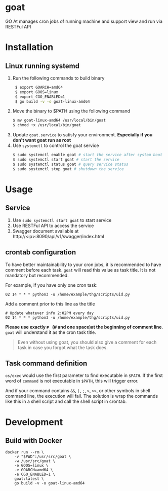 # goat
GO At manages cron jobs of running machine and support view and run via RESTFul API

# Installation

## Linux running systemd

1. Run the following commands to build binary
   ```bash
    $ export GOARCH=amd64
	$ export GOOS=linux
	$ export CGO_ENABLED=1
	$ go build -v -o goat-linux-amd64
    ```
2. Move the binary to $PATH using the following command
    ```bash
    $ mv goat-linux-amd64 /usr/local/bin/goat
    $ chmod +x /usr/local/bin/goat
    ```
3. Update `goat.service` to satisfy your environment. **Especially if you don't want goat run as root**
4. Use `systemctl` to control the goat service
    ```bash
    $ sudo systemctl enable goat # start the service after system boot
    $ sudo systemctl start goat # start the service
    $ sudo systemctl status goat # query service status
    $ sudo systemctl stop goat # shutdown the service
    ```

# Usage

## Service
1. Use `sudo systemctl start goat` to start service
2. Use RESTFul API to access the service
3. Swagger document available at http://\<ip\>:8090/api/v1/swagger/index.html

## crontab configuration

To have better maintainability to your cron jobs, it is recommended to have comment before each task. `goat` will read this value as task title. It is not mandatory but recommended.

For example, if you have only one cron task:
```
02 14 * * * python3 -u /home/example/thg/scripts/uid.py
```

Add a comment prior to this line as the title
```
# Update whatever info 2:02PM every day
02 14 * * * python3 -u /home/example/thg/scripts/uid.py
```

**Please use exactly `# ` (# and one space)at the beginning of comment line**. `goat` will understand it as the cron task title.

> Even without using goat, you should also give a comment for each task in case you forgot what the task does.

## Task command definition

`os/exec` would use the first parameter to find executable in `$PATH`. If the first word of `command` is not executable in `$PATH`, this will trigger error.

And if your command contains `&&`, `|`, `;`, `>`, `>>`, or other symbols in shell command line, the execution will fail. The solution is wrap the commands like this in a shell script and call the shell script in crontab.

# Development

## Build with Docker

```
docker run --rm \
    -v "$PWD":/usr/src/goat \
    -w /usr/src/goat \
    -e GOOS=linux \
    -e GOARCH=amd64 \
    -e CGO_ENABLED=1 \
    goat:latest \
    go build -v -o goat-linux-amd64
```
